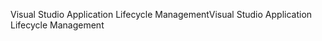 <span data-ttu-id="bee77-101">Visual Studio Application Lifecycle Management</span><span class="sxs-lookup"><span data-stu-id="bee77-101">Visual Studio Application Lifecycle Management</span></span>